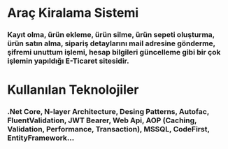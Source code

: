 # Araç Kiralama Sistemi
  
<h3>Kayıt olma, ürün ekleme, ürün silme, ürün sepeti oluşturma, ürün satın alma,
sipariş detaylarını mail adresine gönderme, şifremi unuttum işlemi, hesap
bilgileri güncelleme gibi bir çok işlemin yapıldığı E-Ticaret sitesidir.<h3>
  
# Kullanılan Teknolojiler 

<h3>.Net Core, N-layer Architecture, Desing Patterns, Autofac, FluentValidation,
JWT Bearer, Web Api, AOP (Caching, Validation, Performance, Transaction), MSSQL, CodeFirst, EntityFramework...<h3>
